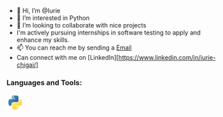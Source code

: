 - 👋 Hi, I’m @Iurie
- 👀 I’m interested in Python 
- 💞️ I’m looking to collaborate with nice projects
- I'm actively pursuing internships in software testing to apply and enhance my skills.
- 📫 You can reach me by sending a [Email](https://iuriechi.github.io/resume/contact.html)
- Can connect with me on [LinkedIn][https://www.linkedin.com/in/iurie-chigai/] 

<h3 align="left">Languages and Tools:</h3>
<p 
  align="left"> <img src="https://raw.githubusercontent.com/devicons/devicon/master/icons/python/python-original.svg" alt="python" width="40" height="40"/> </a> 
</p>

<!---
IurieChi/IurieChi is a ✨ special ✨ repository because its `README.md` (this file) appears on your GitHub profile.
You can click the Preview link to take a look at your changes.
--->
